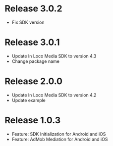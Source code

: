 Release 3.0.2
===
- Fix SDK version

Release 3.0.1
===
- Update In Loco Media SDK to version 4.3
- Change package name

Release 2.0.0
===
- Update In Loco Media SDK to version 4.2
- Update example

Release 1.0.3
===
- Feature: SDK Initialization for Android and iOS
- Feature: AdMob Mediation for Android and iOS

